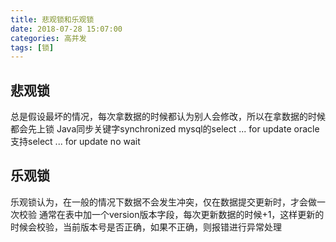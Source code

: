 ```yaml
---
title: 悲观锁和乐观锁
date: 2018-07-28 15:07:00
categories: 高并发
tags: [锁]
---
```

## 悲观锁
总是假设最坏的情况，每次拿数据的时候都认为别人会修改，所以在拿数据的时候都会先上锁
Java同步关键字synchronized
mysql的select ... for update
oracle支持select ... for update no wait
## 乐观锁
乐观锁认为，在一般的情况下数据不会发生冲突，仅在数据提交更新时，才会做一次校验
通常在表中加一个version版本字段，每次更新数据的时候+1，这样更新的时候会校验，当前版本号是否正确，如果不正确，则报错进行异常处理